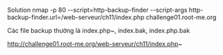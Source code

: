 
Solution 
nmap -p 80 --script=http-backup-finder --script-args http-backup-finder.url=/web-serveur/ch11/index.php challenge01.root-me.org

Các file backup thường là index.php~, index.bak, index.php.bak

http://challenge01.root-me.org/web-serveur/ch11/index.php~


